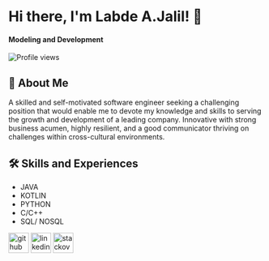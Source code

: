 # Hi there, I'm Labde A.Jalil! 👋
#### Modeling and Development
![Profile views](https://gpvc.arturio.dev/LabedAJalil)  

## 🚀 About Me
A skilled and self-motivated software engineer seeking a challenging position that would enable me to devote my knowledge and skills to serving the growth and development of a leading company. Innovative with strong business acumen, highly resilient, and a good communicator thriving on challenges within cross-cultural environments.

## 🛠 Skills and Experiences
* JAVA
* KOTLIN
* PYTHON
* C/C++
* SQL/ NOSQL


[<img src='https://cdn.jsdelivr.net/npm/simple-icons@3.0.1/icons/github.svg' alt='github' height='40'>](https://github.com/LabedAJalil)  [<img src='https://cdn.jsdelivr.net/npm/simple-icons@3.0.1/icons/linkedin.svg' alt='linkedin' height='40'>](https://www.linkedin.com/in/jalillabed/)  [<img src='https://cdn.jsdelivr.net/npm/simple-icons@3.0.1/icons/stackoverflow.svg' alt='stackoverflow' height='40'>](https://stackoverflow.com/users/labed-abdeljalil)  



